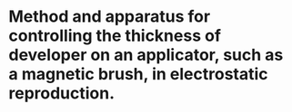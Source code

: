 # Method and apparatus for controlling the thickness of developer on an applicator, such as a magnetic brush, in electrostatic reproduction.